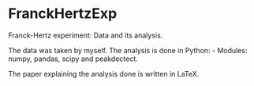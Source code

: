 # FranckHertzExp
Franck-Hertz experiment: Data and its analysis.

The data was taken by myself. 
The analysis is done in Python:
    - Modules: numpy, pandas, scipy and peakdectect.
    
    
The paper explaining the analysis done is written in LaTeX.
